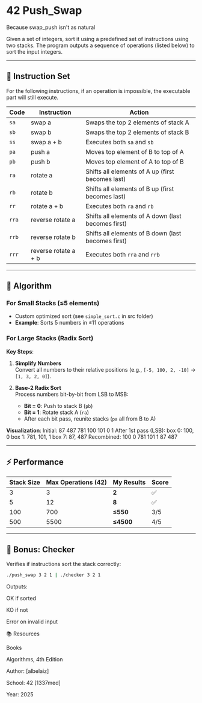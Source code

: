    
# 42 Push_Swap

Because swap_push isn't as natural

Given a set of integers, sort it using a predefined set of instructions using two stacks. The program outputs a sequence of operations (listed below) to sort the input integers.
   




---

## 📜 Instruction Set

For the following instructions, if an operation is impossible, the executable part will still execute.

| Code  | Instruction                 | Action                                                  |
|-------|----------------------------|---------------------------------------------------------|
| `sa`  | swap a                     | Swaps the top 2 elements of stack A                     |
| `sb`  | swap b                     | Swaps the top 2 elements of stack B                     |
| `ss`  | swap a + b                 | Executes both `sa` and `sb`                             |
| `pa`  | push a                     | Moves top element of B to top of A                      |
| `pb`  | push b                     | Moves top element of A to top of B                      |
| `ra`  | rotate a                   | Shifts all elements of A up (first becomes last)        |
| `rb`  | rotate b                   | Shifts all elements of B up (first becomes last)        |
| `rr`  | rotate a + b               | Executes both `ra` and `rb`                             |
| `rra` | reverse rotate a           | Shifts all elements of A down (last becomes first)      |
| `rrb` | reverse rotate b           | Shifts all elements of B down (last becomes first)      |
| `rrr` | reverse rotate a + b       | Executes both `rra` and `rrb`                           |

---

## 🧠 Algorithm

### For Small Stacks (≤5 elements)
- Custom optimized sort (see `simple_sort.c` in src folder)
- **Example**: Sorts 5 numbers in ≤11 operations

### For Large Stacks (Radix Sort)
**Key Steps**:
1. **Simplify Numbers**  
   Convert all numbers to their relative positions (e.g., `[-5, 100, 2, -10]` → `[1, 3, 2, 0]`).

2. **Base-2 Radix Sort**  
   Process numbers bit-by-bit from LSB to MSB:
   - **Bit = 0**: Push to stack B (`pb`)
   - **Bit = 1**: Rotate stack A (`ra`)
   - After each bit pass, reunite stacks (`pa` all from B to A)

**Visualization**:
Initial: 87 487 781 100 101 0 1
After 1st pass (LSB):
box 0: 100, 0
box 1: 781, 101, 1
box 7: 87, 487
Recombined: 100 0 781 101 1 87 487

---

## ⚡ Performance

| Stack Size | Max Operations (42) | My Results  | Score |
|------------|---------------------|-------------|-------|
| 3          | 3                   | **2**       | ✅    |
| 5          | 12                  | **8**       | ✅    |
| 100        | 700                 | **≤550**    | 3/5  |
| 500        | 5500                | **≤4500**   | 4/5  |

---

## 🎁 Bonus: Checker

Verifies if instructions sort the stack correctly:
```sh
./push_swap 3 2 1 | ./checker 3 2 1
```
Outputs:

OK if sorted

KO if not

Error on invalid input

📚 Resources

Books

Algorithms, 4th Edition

Author: [albelaiz]

School: 42 [1337med]

Year: 2025



</div>
</p>
